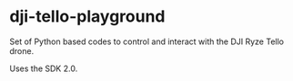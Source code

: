 # dji-tello-playground

Set of Python based codes to control and interact with the DJI Ryze Tello drone.

Uses the SDK 2.0.
